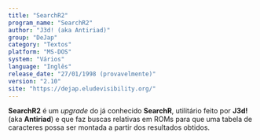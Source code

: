 ```yaml
---
title: "SearchR2"
program_name: "SearchR2"
author: "J3d! (aka Antiriad)"
group: "DeJap"
category: "Textos"
platform: "MS-DOS"
system: "Vários"
language: "Inglês"
release_date: "27/01/1998 (provavelmente)"
version: "2.10"
site: "https://dejap.eludevisibility.org/"
---
```

<b>SearchR2</b> é um <i>upgrade</i> do já conhecido <b>SearchR</b>, utilitário feito por <b>J3d!</b> (aka <b>Antiriad</b>) e que faz buscas relativas em ROMs para que uma tabela de caracteres possa ser montada a partir dos resultados obtidos.

